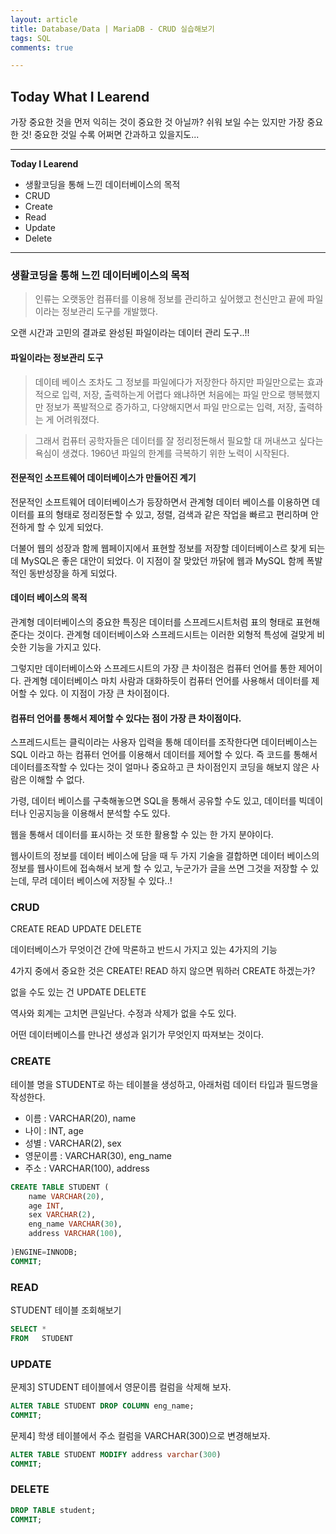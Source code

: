 ```yaml
---
layout: article
title: Database/Data | MariaDB - CRUD 실습해보기
tags: SQL
comments: true

---
```


## **Today What I Learend**  

가장 중요한 것을 먼저 익히는 것이 중요한 것 아닐까?
쉬워 보일 수는 있지만 가장 중요한 것!
중요한 것일 수록 어쩌면 간과하고 있을지도... 


---
**Today I Learend**

- 생활코딩을 통해 느낀 데이터베이스의 목적
- CRUD
- Create
- Read
- Update
- Delete

---


### 생활코딩을 통해 느낀 데이터베이스의 목적


> 인류는 오랫동안  컴퓨터를 이용해 정보를 관리하고 싶어했고
천신만고 끝에 파일이라는 정보관리 도구를 개발했다.

오랜 시간과 고민의 결과로 완성된 파일이라는 데이터 관리 도구..!! 

#### 파일이라는 정보관리 도구
> 데이테 베이스 조차도 그 정보를 파일에다가 저장한다 하지만 파일만으로는 효과적으로 입력, 저장, 출력하는게 어렵다 왜냐하면 처음에는 파일 만으로 행복했지만 정보가 폭발적으로 증가하고, 다양해지면서 파일 만으로는 입력, 저장, 출력하는 게 어려워졌다. 
 
> 그래서 컴퓨터 공학자들은 데이터를 잘 정리정돈해서 필요할 대 꺼내쓰고 싶다는 욕심이 생겼다. 1960년 파일의 한계를 극복하기 위한 노력이 시작된다. 

#### 전문적인 소프트웨어 데이터베이스가 만들어진 계기 
전문적인 소프트웨어 데이터베이스가 등장하면서 관계형 데이터 베이스를 이용하면 데이터를 표의 형태로 정리정돈할 수 있고, 정렬, 검색과 같은 작업을 빠르고 편리하며 안전하게 할 수 있게 되었다.

더불어 웹의 성장과 함께 웹페이지에서 표현할 정보를 저장할 데이터베이스르 찾게 되는데 MySQL은 좋은 대안이 되었다. 이 지점이 잘 맞았던 까닭에 웹과 MySQL 함께 폭발적인 동반성장을 하게 되었다. 


#### 데이터 베이스의 목적

관계형 데이터베이스의 중요한 특징은 데이터를 스프레드시트처럼 표의 형태로 표현해준다는 것이다. 관계형 데이터베이스와 스프레드시트는 이러한 외형적 특성에 걸맞게 비슷한 기능을 가지고 있다. 

그렇지만 데이터베이스와 스프레드시트의 가장 큰 차이점은 컴퓨터 언어를 통한 제어이다. 관계형 데이터베이스 마치 사람과 대화하듯이 컴퓨터 언어를 사용해서 데이터를 제어할 수 있다. 이 지점이 가장 큰 차이점이다. 

#### 컴퓨터 언어를 통해서 제어할 수 있다는 점이 가장 큰 차이점이다. 
스프레드시트는 클릭이라는 사용자 입력을 통해 데이터를 조작한다면
데이터베이스는 SQL 이라고 하는 컴퓨터 언어를 이용해서 데이터를 제어할 수 있다. 즉 코드를 통해서 데이터를조작할 수 있다는 것이
얼마나 중요하고 큰 차이점인지 코딩을 해보지 않은 사람은 이해할 수 없다. 

가령, 데이터 베이스를 구축해놓으면 SQL을 통해서 공유할 수도 있고, 데이터를 빅데이터나 인공지능을 이용해서 분석할 수도 있다.

웹을 통해서 데이터를 표시하는 것 또한 활용할 수 있는 한 가지 분야이다. 

웹사이트의 정보를 데이터 베이스에 담을 때 두 가지 기술을 결합하면
데이터 베이스의 정보를 웹사이트에 접속해서 보게 할 수 있고, 누군가가 글을 쓰면 그것을 저장할 수 있는데, 무려 데이터 베이스에 저장될 수 있다..! 

### CRUD

CREATE
READ
UPDATE
DELETE

데이터베이스가 무엇이건 간에 막론하고 반드시  가지고 있는 
4가지의 기능

4가지 중에서 중요한 것은 CREATE! 
READ 하지 않으면 뭐하러 CREATE 하겠는가?

없을 수도 있는 건 
UPDATE
DELETE

역사와 회계는 고치면 큰일난다. 
수정과 삭제가 없을 수도 있다. 

어떤 데이터베이스를 만나건 
생성과 읽기가 무엇인지 따져보는 것이다. 



### CREATE

테이블 명을 STUDENT로 하는 테이블을 생성하고, 아래처럼 데이터 타입과 필드명을 작성한다. 

- 이름 : VARCHAR(20), name
- 나이 : INT, age
- 성별 : VARCHAR(2), sex
- 영문이름 : VARCHAR(30), eng_name
- 주소 : VARCHAR(100), address 

```sql
CREATE TABLE STUDENT (
	name VARCHAR(20),
	age INT,
	sex VARCHAR(2),
	eng_name VARCHAR(30),
	address VARCHAR(100),
	 		
)ENGINE=INNODB;
COMMIT;
```


### READ

STUDENT 테이블 조회해보기

```sql
SELECT * 
FROM   STUDENT
```

### UPDATE

문제3] STUDENT 테이블에서 영문이름 컬럼을 삭제해 보자.

```sql
ALTER TABLE STUDENT DROP COLUMN eng_name;
COMMIT;

```

문제4] 학생 테이블에서 주소 컬럼을 VARCHAR(300)으로 변경해보자.

```sql
ALTER TABLE STUDENT MODIFY address varchar(300)
COMMIT;

```

### DELETE

```sql
DROP TABLE student;
COMMIT;

```

